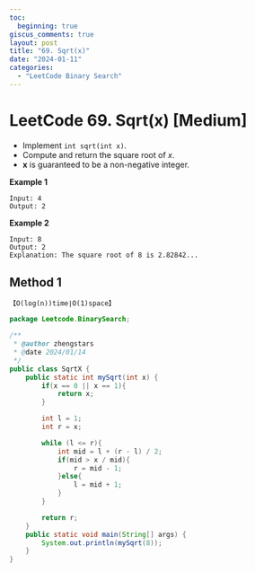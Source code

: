 ```yaml
---
toc:
  beginning: true
giscus_comments: true
layout: post
title: "69. Sqrt(x)"
date: "2024-01-11"
categories:
  - "LeetCode Binary Search"
---
```


# LeetCode 69. Sqrt(x) [Medium]

- Implement `int sqrt(int x)`.
- Compute and return the square root of *x*.
- **x** is guaranteed to be a non-negative integer.

**Example 1**

```
Input: 4
Output: 2
```

**Example 2**

```
Input: 8
Output: 2
Explanation: The square root of 8 is 2.82842...
```



## Method 1

```tex
【O(log(n))time∣O(1)space】
```

```java
package Leetcode.BinarySearch;

/**
 * @author zhengstars
 * @date 2024/01/14
 */
public class SqrtX {
    public static int mySqrt(int x) {
        if(x == 0 || x == 1){
            return x;
        }

        int l = 1;
        int r = x;

        while (l <= r){
            int mid = l + (r - l) / 2;
            if(mid > x / mid){
                r = mid - 1;
            }else{
                l = mid + 1;
            }
        }

        return r;
    }
    public static void main(String[] args) {
        System.out.println(mySqrt(8));
    }
}

```















